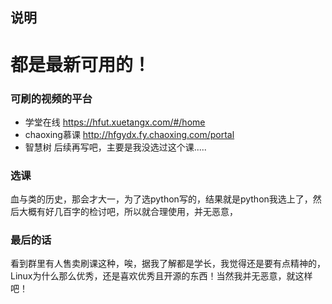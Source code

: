 ## 说明

# 都是最新可用的！

### 可刷的视频的平台
- 学堂在线
https://hfut.xuetangx.com/#/home
- chaoxing慕课
http://hfgydx.fy.chaoxing.com/portal
- 智慧树
后续再写吧，主要是我没选过这个课.....

### 选课

血与类的历史，那会才大一，为了选python写的，结果就是python我选上了，然后大概有好几百字的检讨吧，所以就合理使用，并无恶意，

### 最后的话

看到群里有人售卖刷课这种，唉，据我了解都是学长，我觉得还是要有点精神的，Linux为什么那么优秀，还是喜欢优秀且开源的东西！当然我并无恶意，就这样吧！
